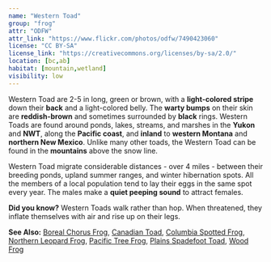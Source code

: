 ```yaml
---
name: "Western Toad"
group: "frog"
attr: "ODFW"
attr_link: "https://www.flickr.com/photos/odfw/7490423060"
license: "CC BY-SA"
license_link: "https://creativecommons.org/licenses/by-sa/2.0/"
location: [bc,ab]
habitat: [mountain,wetland]
visibility: low
---
```

Western Toad are 2-5 in long, green or brown, with a **light-colored stripe** down their **back** and a light-colored belly. The **warty bumps** on their skin are **reddish-brown** and sometimes surrounded by **black** rings. Western Toads are found around ponds, lakes, streams, and marshes in the **Yukon** and **NWT**, along the **Pacific coast**, and **inland** to **western Montana** and **northern New Mexico**. Unlike many other toads, the Western Toad can be found in the **mountains** above the snow line.

Western Toad migrate considerable distances - over 4 miles - between their breeding ponds, upland summer ranges, and winter hibernation spots. All the members of a local population tend to lay their eggs in the same spot every year. The males make a **quiet peeping sound** to attract females.

**Did you know?** Western Toads walk rather than hop. When threatened, they inflate themselves with air and rise up on their legs.

<!-- generated, do not edit -->
**See Also:**
[Boreal Chorus Frog](/herps/borchor),
[Canadian Toad](/herps/cantoad),
[Columbia Spotted Frog](/herps/colsfrog),
[Northern Leopard Frog](/herps/norlfrog),
[Pacific Tree Frog](/herps/pactfrog),
[Plains Spadefoot Toad](/herps/plainspade),
[Wood Frog](/herps/woodfrog)
